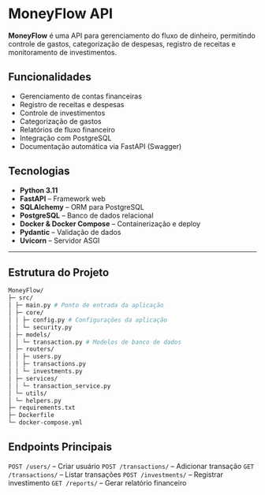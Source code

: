 # MoneyFlow API

**MoneyFlow** é uma API para gerenciamento do fluxo de dinheiro, permitindo controle de gastos, categorização de despesas, registro de receitas e monitoramento de investimentos.


## Funcionalidades

- Gerenciamento de contas financeiras
- Registro de receitas e despesas
- Controle de investimentos
- Categorização de gastos
- Relatórios de fluxo financeiro
- Integração com PostgreSQL
- Documentação automática via FastAPI (Swagger)


## Tecnologias

- **Python 3.11**
- **FastAPI** – Framework web
- **SQLAlchemy** – ORM para PostgreSQL
- **PostgreSQL** – Banco de dados relacional
- **Docker & Docker Compose** – Containerização e deploy
- **Pydantic** – Validação de dados
- **Uvicorn** – Servidor ASGI

---

## Estrutura do Projeto

````bash
MoneyFlow/
├─ src/
│ ├─ main.py # Ponto de entrada da aplicação
│ ├─ core/
│ │ ├─ config.py # Configurações da aplicação
│ │ └─ security.py
│ ├─ models/
│ │ └─ transaction.py # Modelos de banco de dados
│ ├─ routers/
│ │ ├─ users.py
│ │ ├─ transactions.py
│ │ └─ investments.py
│ ├─ services/
│ │ └─ transaction_service.py
│ └─ utils/
│ └─ helpers.py
├─ requirements.txt
├─ Dockerfile
└─ docker-compose.yml
````


## Endpoints Principais

`POST /users/` – Criar usuário
`POST /transactions/` – Adicionar transação
`GET /transactions/` – Listar transações
`POST /investments/` – Registrar investimento
`GET /reports/` – Gerar relatório financeiro


